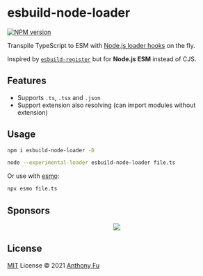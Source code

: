 # esbuild-node-loader

[![NPM version](https://img.shields.io/npm/v/esbuild-node-loader?color=a1b858&label=)](https://www.npmjs.com/package/esbuild-node-loader)

Transpile TypeScript to ESM with [Node.js loader hooks](https://nodejs.org/api/esm.html#esm_transpiler_loader) on the fly.

Inspired by [`esbuild-register`](https://github.com/egoist/esbuild-register) but for **Node.js ESM** instead of CJS.

## Features

- Supports `.ts`, `.tsx` and `.json`
- Support extension also resolving (can import modules without extension)

## Usage

```bash
npm i esbuild-node-loader -D
```

```bash
node --experimental-loader esbuild-node-loader file.ts
```

Or use with [esmo](https://github.com/antfu/esno):

```bash
npx esmo file.ts
```

## Sponsors

<p align="center">
  <a href="https://cdn.jsdelivr.net/gh/antfu/static/sponsors.svg">
    <img src='https://cdn.jsdelivr.net/gh/antfu/static/sponsors.svg'/>
  </a>
</p>

## License

[MIT](./LICENSE) License © 2021 [Anthony Fu](https://github.com/antfu)
